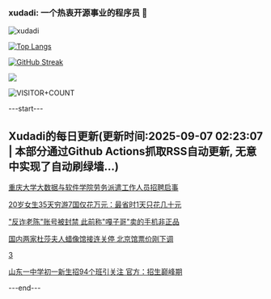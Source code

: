### xudadi: 一个热衷开源事业的程序员 👋

![xudadi](https://github-readme-stats-git-masterorgs-github-readme-stats-team.vercel.app/api?username=xudadi)

[![Top Langs](https://github-readme-stats.vercel.app/api/top-langs/?username=xudadi)](https://github.com/anuraghazra/github-readme-stats)

[![GitHub Streak](https://streak-stats.demolab.com?user=xudadi&locale=zh_Hans)](https://git.io/streak-stats)

![](https://raw.githubusercontent.com/xudadi/xudadi/main/assets/github-contribution-grid-snake.svg)

![VISITOR+COUNT](https://komarev.com/ghpvc/?username=xudadi&label=VISITOR+COUNT)


---start---

## Xudadi的每日更新(更新时间:2025-09-07 02:23:07 | 本部分通过Github Actions抓取RSS自动更新, 无意中实现了自动刷绿墙...)

[重庆大学大数据与软件学院劳务派遣工作人员招聘启事](https://www.gongkaoleida.com/article/2606356)

[20岁女生35天穷游7国仅花万元：最省时1天只花几十元](https://m.163.com/news/article/K8Q15PC1053469LG.html)

["反诈老陈"账号被封禁 此前称"嘎子哥"卖的手机非正品](https://m.163.com/news/article/K8PJ6U2B053469LG.html)

[国内两家杜莎夫人蜡像馆接连关停 北京馆票价刚下调](https://m.163.com/news/article/K8PVE5QF0512D03F.html)

[3](https://m.163.com/touch/news/sub/domestic)

[山东一中学初一新生招94个班引关注 官方：招生巅峰期](https://m.163.com/news/article/K8P2LERP0512B07B.html)

---end---
